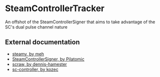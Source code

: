 SteamControllerTracker
======================
An offshot of the SteamControllerSigner that aims to take advantage of the SC's dual pulse channel nature

External documentation
----------------------
* [steamy, by meh](https://github.com/meh/steamy/blob/master/controller/README.md)
* [SteamControllerSigner, by Pilatomic](https://gitlab.com/Pilatomic/SteamControllerSinger/blob/master/main.cpp)
* [scraw, by dennis-hamester](https://dennis-hamester.gitlab.io/scraw/protocol/)
* [sc-controller, by kozec](https://github.com/kozec/sc-controller/blob/master/scc/drivers/sc_dongle.py)
